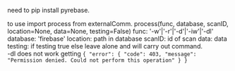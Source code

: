 need to pip install pyrebase.

to use import process from externalComm.
process(func, database, scanID, location=None, data=None, testing=False)
    func: '-w'|'-r'|'-d'|'-iw'|'-dl'
    database: 'firebase'
    location: path in database
    scanID: id of scan
    data:  data
    testing: if testing true else leave alone
and will carry out command.  
-dl does not work
getting `{
  "error": {
    "code": 403,
    "message": "Permission denied. Could not perform this operation"
  }
}`